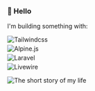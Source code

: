 ### 👋 Hello 

I'm building something with:

<img style="display:block;margin-bottom:4px" src="https://img.shields.io/badge/Tailwindcss-0C1116?logo=Tailwindcss&style=for-the-badge&labelColor=161A23" alt="Tailwindcss">

<img style="display:block;margin-bottom:4px" src="https://img.shields.io/badge/Alpine.js-0C1116?logo=Alpine.js&style=for-the-badge&labelColor=161A23" alt="Alpine.js">

<img style="display:block;margin-bottom:4px" src="https://img.shields.io/badge/Laravel-0C1116?logo=Laravel&style=for-the-badge&labelColor=161A23" alt="Laravel">

<img style="display:block;margin-bottom:4px" src="https://img.shields.io/badge/Livewire-0C1116?logo=Livewire&style=for-the-badge&labelColor=161A23&logoColor=pink" alt="Livewire">

![The short story of my life](https://preview.redd.it/ysaejld56apa1.jpeg?width=539&format=pjpg&auto=webp&v=enabled&s=c882ae3776cd3ed127f102387967caa0fb7634a5)

